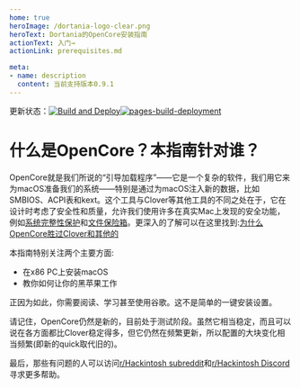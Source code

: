 ```yaml
---
home: true
heroImage: /dortania-logo-clear.png
heroText: Dortania的OpenCore安装指南
actionText: 入门→
actionLink: prerequisites.md

meta:
- name: description
  content: 当前支持版本0.9.1
---
```


更新状态：[![Build and Deploy](https://github.com/xuanxuan1231/OpenCore-Install-Guide/actions/workflows/vuepress-deploy.yml/badge.svg)](https://github.com/xuanxuan1231/OpenCore-Install-Guide/actions/workflows/vuepress-deploy.yml)[![pages-build-deployment](https://github.com/xuanxuan1231/OpenCore-Install-Guide/actions/workflows/pages/pages-build-deployment/badge.svg)](https://github.com/xuanxuan1231/OpenCore-Install-Guide/actions/workflows/pages/pages-build-deployment)
# 什么是OpenCore？本指南针对谁？

OpenCore就是我们所说的“引导加载程序”——它是一个复杂的软件，我们用它来为macOS准备我们的系统——特别是通过为macOS注入新的数据，比如SMBIOS、ACPI表和kext。这个工具与Clover等其他工具的不同之处在于，它在设计时考虑了安全性和质量，允许我们使用许多在真实Mac上发现的安全功能，例如[系统完整性保护](https://support.apple.com/zh-cn/HT204899)和[文件保险箱](https://support.apple.com/zh-cn/HT204837)。更深入的了解可以在这里找到:[为什么OpenCore胜过Clover和其他的](why-oc.md)

本指南特别关注两个主要方面:

* 在x86 PC上安装macOS
* 教你如何让你的黑苹果工作

正因为如此，你需要阅读、学习甚至使用谷歌。这不是简单的一键安装设置。

请记住，OpenCore仍然是新的，目前处于测试阶段。虽然它相当稳定，而且可以说在各方面都比Clover稳定得多，但它仍然在频繁更新，所以配置的大块变化相当频繁(即新的quick取代旧的)。

最后，那些有问题的人可以访问[r/Hackintosh subreddit](https://www.reddit.com/r/hackintosh/)和[r/Hackintosh Discord](https://discord.gg/u8V7N5C)寻求更多帮助。
